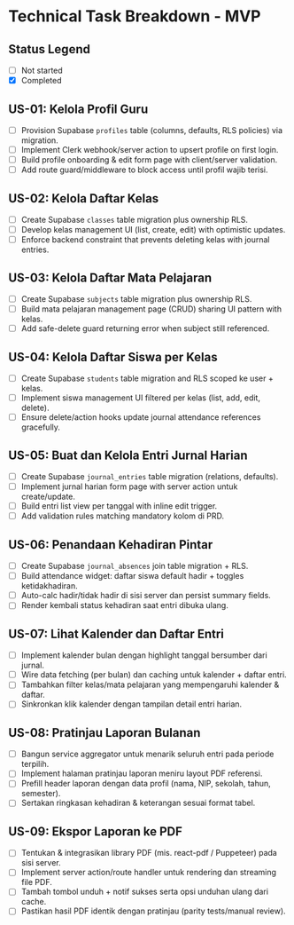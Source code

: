 # Technical Task Breakdown - MVP

## Status Legend
- [ ] Not started
- [x] Completed

## US-01: Kelola Profil Guru
- [ ] Provision Supabase `profiles` table (columns, defaults, RLS policies) via migration.
- [ ] Implement Clerk webhook/server action to upsert profile on first login.
- [ ] Build profile onboarding & edit form page with client/server validation.
- [ ] Add route guard/middleware to block access until profil wajib terisi.

## US-02: Kelola Daftar Kelas
- [ ] Create Supabase `classes` table migration plus ownership RLS.
- [ ] Develop kelas management UI (list, create, edit) with optimistic updates.
- [ ] Enforce backend constraint that prevents deleting kelas with journal entries.

## US-03: Kelola Daftar Mata Pelajaran
- [ ] Create Supabase `subjects` table migration plus ownership RLS.
- [ ] Build mata pelajaran management page (CRUD) sharing UI pattern with kelas.
- [ ] Add safe-delete guard returning error when subject still referenced.

## US-04: Kelola Daftar Siswa per Kelas
- [ ] Create Supabase `students` table migration and RLS scoped ke user + kelas.
- [ ] Implement siswa management UI filtered per kelas (list, add, edit, delete).
- [ ] Ensure delete/action hooks update journal attendance references gracefully.

## US-05: Buat dan Kelola Entri Jurnal Harian
- [ ] Create Supabase `journal_entries` table migration (relations, defaults).
- [ ] Implement jurnal harian form page with server action untuk create/update.
- [ ] Build entri list view per tanggal with inline edit trigger.
- [ ] Add validation rules matching mandatory kolom di PRD.

## US-06: Penandaan Kehadiran Pintar
- [ ] Create Supabase `journal_absences` join table migration + RLS.
- [ ] Build attendance widget: daftar siswa default hadir + toggles ketidakhadiran.
- [ ] Auto-calc hadir/tidak hadir di sisi server dan persist summary fields.
- [ ] Render kembali status kehadiran saat entri dibuka ulang.

## US-07: Lihat Kalender dan Daftar Entri
- [ ] Implement kalender bulan dengan highlight tanggal bersumber dari jurnal.
- [ ] Wire data fetching (per bulan) dan caching untuk kalender + daftar entri.
- [ ] Tambahkan filter kelas/mata pelajaran yang mempengaruhi kalender & daftar.
- [ ] Sinkronkan klik kalender dengan tampilan detail entri harian.

## US-08: Pratinjau Laporan Bulanan
- [ ] Bangun service aggregator untuk menarik seluruh entri pada periode terpilih.
- [ ] Implement halaman pratinjau laporan meniru layout PDF referensi.
- [ ] Prefill header laporan dengan data profil (nama, NIP, sekolah, tahun, semester).
- [ ] Sertakan ringkasan kehadiran & keterangan sesuai format tabel.

## US-09: Ekspor Laporan ke PDF
- [ ] Tentukan & integrasikan library PDF (mis. react-pdf / Puppeteer) pada sisi server.
- [ ] Implement server action/route handler untuk rendering dan streaming file PDF.
- [ ] Tambah tombol unduh + notif sukses serta opsi unduhan ulang dari cache.
- [ ] Pastikan hasil PDF identik dengan pratinjau (parity tests/manual review).
